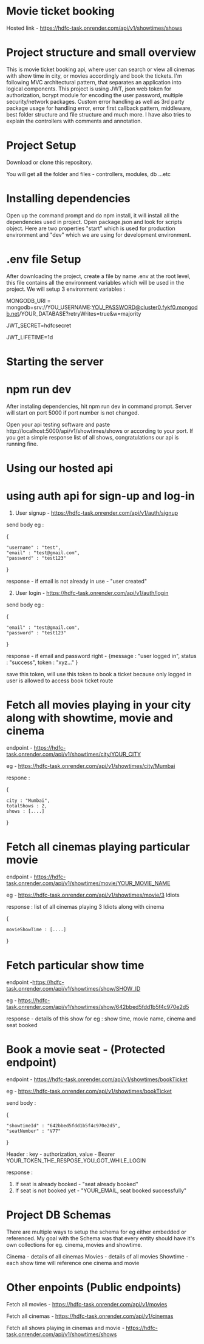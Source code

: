 # Movie ticket booking
Hosted link - https://hdfc-task.onrender.com/api/v1/showtimes/shows

# Project structure and small overview
This is movie ticket booking api, where user can search or view all cinemas with show time in city, or movies accordingly and book the tickets. I'm following MVC architectural pattern, that separates an application into logical components. This project is using JWT, json web token for authorization, bcrypt module for encoding the user password, multiple security/network packages. Custom error handling as well as 3rd party package usage for handling error, error first callback pattern, middleware, best folder structure and file structure and much more. I have also tries to explain the controllers with comments and annotation.

# Project Setup
Download or clone this repository.

You will get all the folder and files - controllers, modules, db ...etc

# Installing dependencies
Open up the command prompt and do npm install, it will install all the dependencies used in project. Open package.json and look for scripts object. Here are two properties "start" which is used for production environment and "dev" which we are using for development environment.

# .env file Setup
After downloading the project, create a file by name .env at the root level, this file contains all the environment variables which will be used in the project.
We will setup 3 environment variables : 

MONGODB_URI = mongodb+srv://YOU_USERNAME:YOU_PASSWORD@cluster0.fykf0.mongodb.net/YOUR_DATABASE?retryWrites=true&w=majority

JWT_SECRET=hdfcsecret

JWT_LIFETIME=1d

# Starting the server
# npm run dev
After instaling dependencies, hit npm run dev in command prompt. Server will start on port 5000 if port number is not changed.

Open your api testing software and paste http://localhost:5000/api/v1/showtimes/shows or according to your port. If you get a simple response list of all shows, congratulations our api is running fine.

# Using our hosted api

# using auth api for sign-up and log-in

1. User signup - https://hdfc-task.onrender.com/api/v1/auth/signup 

send body eg :

{ 

    "username" : "test", 
    "email" : "test@gmail.com", 
    "password" : "test123" 

}

response - if email is not already in use - "user created"

2. User login - https://hdfc-task.onrender.com/api/v1/auth/login

send body eg : 

{

    "email" : "test@gmail.com", 
    "password" : "test123" 
}

response - if email and password right - {message : "user logged in", status : "success", token : "xyz..." }

save this token, will use this token to book a ticket because only logged in user is allowed to access book ticket route

# Fetch all movies playing in your city along with showtime, movie and cinema

endpoint - https://hdfc-task.onrender.com/api/v1/showtimes/city/YOUR_CITY

eg - https://hdfc-task.onrender.com/api/v1/showtimes/city/Mumbai

respone :

{

    city : "Mumbai",
    totalShows : 2,
    shows : [....]
    
}

# Fetch all cinemas playing particular movie

endpoint - https://hdfc-task.onrender.com/api/v1/showtimes/movie/YOUR_MOVIE_NAME

eg - https://hdfc-task.onrender.com/api/v1/showtimes/movie/3 Idiots

response : list of all cinemas playing 3 Idiots along with cinema

{

    movieShowTime : [....]

}

# Fetch particular show time

endpoint -https://hdfc-task.onrender.com/api/v1/showtimes/show/SHOW_ID

eg - https://hdfc-task.onrender.com/api/v1/showtimes/show/642bbed5fdd1b5f4c970e2d5

response - details of this show for eg : show time, movie name, cinema and seat booked

# Book a movie seat - (Protected endpoint)

endpoint - https://hdfc-task.onrender.com/api/v1/showtimes/bookTicket

eg - https://hdfc-task.onrender.com/api/v1/showtimes/bookTicket

send body : 

{

    "showtimeId" : "642bbed5fdd1b5f4c970e2d5", 
    "seatNumber" : "V77" 

}

Header : key - authorization, value - Bearer YOUR_TOKEN_THE_RESPOSE_YOU_GOT_WHILE_LOGIN

response :

1. If seat is already booked - "seat already booked"
2. If seat is not booked yet - "YOUR_EMAIL, seat booked successfully"



# Project DB Schemas

There are multiple ways to setup the schema for eg either embedded or referenced. My goal with the Schema was that every entity should have it's own collections for eg. cinema, movies and showtime.

Cinema - details of all cinemas
Movies - details of all movies
Showtime - each show time will reference one cinema and movie

# Other enpoints (Public endpoints)

Fetch all movies - https://hdfc-task.onrender.com/api/v1/movies

Fetch all cinemas  - https://hdfc-task.onrender.com/api/v1/cinemas

Fetch all shows playing in cinemas and movie - https://hdfc-task.onrender.com/api/v1/showtimes/shows











